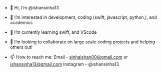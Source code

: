 - 👋 Hi, I’m @ishansinha13
- 👀 I’m interested in development, coding (swift, javascript, python,), and academics
- 🌱 I’m currently learning swift, and VScode
- 💞️ I’m looking to collaborate on large scale coding projects and helping others out!

- 📫 How to reach me: 
Email - sinhaishan00@gmail.com or ishansinha13@gmail.com
Instagram - @ishansinha13
